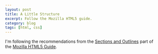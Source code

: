 ```yaml
---
layout: post
title: A Little Structure
excerpt: Follow the Mozilla HTML5 guide.
category: blog
tags: [html, css]
---
```

I'm following the recommendations from the [Sections and Outlines](https://developer.mozilla.org/en-US/docs/Web/Guide/HTML/Sections_and_Outlines_of_an_HTML5_document)
part of the [Mozilla HTML5 Guide](https://developer.mozilla.org/en-US/docs/Web/Guide/HTML/HTML5).

<!--more-->
